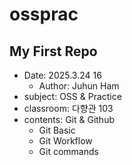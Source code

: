 # ossprac
## My First Repo
 - Date: 2025.3.24 16   
    - Author: Juhun Ham 
 - subject: OSS & Practice
 - classroom: 다향관 103
 - contents: Git & Github
   - Git Basic
   - Git Workflow
   - Git commands
